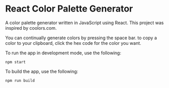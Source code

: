 # React Color Palette Generator

A color palette generator written in JavaScript using React. This project was inspired by coolors.com.

You can continually generate colors by pressing the space bar. to copy a color to your clipboard, click the hex code for the color you want.

To run the app in development mode, use the following:

`npm start`

To build the app, use the following:

`npm run build`
